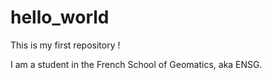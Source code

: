 # hello_world
This is my first repository !

I am a student in the French School of Geomatics, aka ENSG. 
